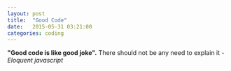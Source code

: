 ```yaml
---
layout: post
title:  "Good Code"
date:   2015-05-31 03:21:00
categories: coding
---
```


**"Good code is like good joke".** There should not be any need to explain it - _Eloquent javascript_

